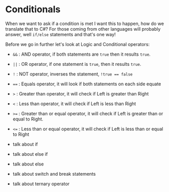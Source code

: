 # Conditionals

When we want to ask if a condition is met I want this to happen, how do we translate that to C#? 
For those coming from other languages will probably answer, well `if/else` statements and that's one way!

Before we go in further let's look at Logic and Conditional operators: 

- `&&` : AND operator, if both statements are  `true` then it results `true`. 
- `||` : OR operator, if one statement is `true`, then it results `true`. 
- `!` : NOT operator, inverses the statement, `!true == false`

- `==` : Equals operator, it will look if both statements on each side equate
- `>` : Greater than operator, it will check if Left is greater than Right 
- `<` : Less than operator, it will check if Left is less than Right
- `>=` : Greater than or equal operator, it will check if Left is greater than or equal to Right. 
- `<=` :  Less than or equal operator, it will check if Left is less than or equal to Right

- talk about if
- talk about else if 
- talk about else

- talk about switch and break statements
- talk about ternary operator 